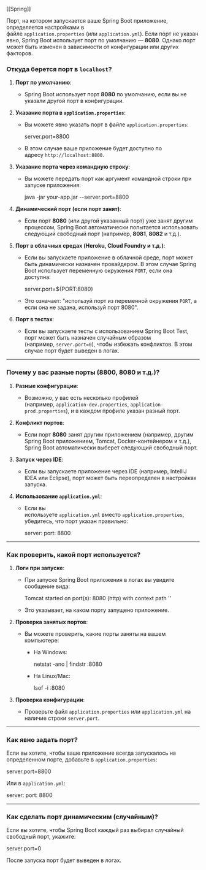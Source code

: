 [[Spring]]

Порт, на котором запускается ваше Spring Boot приложение, определяется настройками в файле `application.properties` (или `application.yml`). Если порт не указан явно, Spring Boot использует порт по умолчанию — **8080**. Однако порт может быть изменен в зависимости от конфигурации или других факторов.

### Откуда берется порт в `localhost`?

1. **Порт по умолчанию**:
    
    - Spring Boot использует порт **8080** по умолчанию, если вы не указали другой порт в конфигурации.
        
2. **Указание порта в `application.properties`**:
    
    - Вы можете явно указать порт в файле `application.properties`:
        
        server.port=8800
        
    - В этом случае ваше приложение будет доступно по адресу `http://localhost:8800`.
        
3. **Указание порта через командную строку**:
    
    - Вы можете передать порт как аргумент командной строки при запуске приложения:
        
        java -jar your-app.jar --server.port=8800
        
4. **Динамический порт (если порт занят)**:
    
    - Если порт **8080** (или другой указанный порт) уже занят другим процессом, Spring Boot автоматически попытается использовать следующий свободный порт (например, **8081**, **8082** и т.д.).
        
5. **Порт в облачных средах (Heroku, Cloud Foundry и т.д.)**:
    
    - Если вы запускаете приложение в облачной среде, порт может быть динамически назначен провайдером. В этом случае Spring Boot использует переменную окружения `PORT`, если она доступна:
        
        server.port=${PORT:8080}
        
    - Это означает: "используй порт из переменной окружения `PORT`, а если она не задана, используй порт 8080".
        
6. **Порт в тестах**:
    
    - Если вы запускаете тесты с использованием Spring Boot Test, порт может быть назначен случайным образом (например, `server.port=0`), чтобы избежать конфликтов. В этом случае порт будет выведен в логах.
        

---

### Почему у вас разные порты (8800, 8080 и т.д.)?

1. **Разные конфигурации**:
    
    - Возможно, у вас есть несколько профилей (например, `application-dev.properties`, `application-prod.properties`), и в каждом профиле указан разный порт.
        
2. **Конфликт портов**:
    
    - Если порт **8080** занят другим приложением (например, другим Spring Boot приложением, Tomcat, Docker-контейнером и т.д.), Spring Boot автоматически выберет следующий свободный порт.
        
3. **Запуск через IDE**:
    
    - Если вы запускаете приложение через IDE (например, IntelliJ IDEA или Eclipse), порт может быть переопределен в настройках запуска.
        
4. **Использование `application.yml`**:
    
    - Если вы используете `application.yml` вместо `application.properties`, убедитесь, что порт указан правильно:
        
        server:
          port: 8800
        

---

### Как проверить, какой порт используется?

1. **Логи при запуске**:
    
    - При запуске Spring Boot приложения в логах вы увидите сообщение вида:
        
        Tomcat started on port(s): 8080 (http) with context path ''
        
    - Это указывает, на каком порту запущено приложение.
        
2. **Проверка занятых портов**:
    
    - Вы можете проверить, какие порты заняты на вашем компьютере:
        
        - На Windows:
            
            netstat -ano | findstr :8080
            
        - На Linux/Mac:
            
            lsof -i :8080
            
3. **Проверка конфигурации**:
    
    - Проверьте файл `application.properties` или `application.yml` на наличие строки `server.port`.
        

---

### Как явно задать порт?

Если вы хотите, чтобы ваше приложение всегда запускалось на определенном порте, добавьте в `application.properties`:

server.port=8800

Или в `application.yml`:

server:
  port: 8800

---

### Как сделать порт динамическим (случайным)?

Если вы хотите, чтобы Spring Boot каждый раз выбирал случайный свободный порт, укажите:

server.port=0

После запуска порт будет выведен в логах.